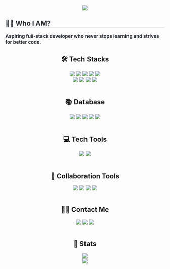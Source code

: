 <div align="center">
    <img src="https://capsule-render.vercel.app/api?type=waving&color=0:7cc5fe,100:0091ff&height=180&text=Yeongseo's%20GitHub&animation=fadeIn&fontColor=e0eaff&fontSize=70" />
</div>
<div style="text-align: left;"> 
    <h2 style="border-bottom: 1px solid #d8dee4; color: #282d33;">🙋‍♀️ Who I AM?</h2>  
    <div style="font-weight: 700; font-size: 15px; text-align: left; color: #282d33;">Aspiring full-stack developer who never stops learning and strives for better code.</div> 
</div>
<div align="center"> 
    <h2>🛠️ Tech Stacks</h2>  
    <div>
        <img src="https://img.shields.io/badge/html5-%23E34F26.svg?&style=for-the-badge&logo=html5&logoColor=white" />
        <img src="https://img.shields.io/badge/css3-%231572B6.svg?&style=for-the-badge&logo=css3&logoColor=white" />
        <img src="https://img.shields.io/badge/Bootstrap-7952B3?style=for-the-badge&logo=Bootstrap&logoColor=white"/> 
        <img src="https://img.shields.io/badge/Javascript-F7DF1E?style=for-the-badge&logo=Javascript&logoColor=white"/>        
        <img src="https://img.shields.io/badge/jQuery-0769AD?style=for-the-badge&logo=jQuery&logoColor=white"/></br>
        <img src="https://img.shields.io/badge/vue.js-%234FC08D.svg?&style=for-the-badge&logo=vue.js&logoColor=white" />
        <img src="https://img.shields.io/badge/java-%23007396.svg?&style=for-the-badge&logo=java&logoColor=white" />          
        <img src="https://img.shields.io/badge/Spring Boot-6DB33F?&style=for-the-badge&logo=Spring Boot&logoColor=white"/>
        <img src="https://img.shields.io/badge/Spring-6DB33F?style=for-the-badge&logo=Spring&logoColor=white"/>
    </div>
</div></br>

<div align="center">
    <h2>📚 Database</h2>  
    <div>
        <img src="https://img.shields.io/badge/postgresql-%23336791.svg?&style=for-the-badge&logo=postgresql&logoColor=white" />
        <img src="https://img.shields.io/badge/Oracle-F80000?style=for-the-badge&logo=Oracle&logoColor=white"/>
        <img src="https://img.shields.io/badge/mysql-%234479A1.svg?&style=for-the-badge&logo=mysql&logoColor=white" />
        <img src="https://img.shields.io/badge/sqlite-%23003B57.svg?&style=for-the-badge&logo=sqlite&logoColor=white" />
        <img src="https://img.shields.io/badge/influxdb-%2322ADF6.svg?&style=for-the-badge&logo=influxdb&logoColor=white" />
    </div>
</div></br>

<div align="center">
    <h2>💻 Tech Tools</h2>  
    <div>
        <img src="https://img.shields.io/badge/visual%20studio%20code-%23007ACC.svg?&style=for-the-badge&logo=visual%20studio%20code&logoColor=white" />
        <img src="https://img.shields.io/badge/eclipse%20ide-%232C2255.svg?&style=for-the-badge&logo=eclipse%20ide&logoColor=white" />
    </div>
</div></br>

<div align="center">
    <h2>👭 Collaboration Tools</h2>  
    <div>
        <img src="https://img.shields.io/badge/Git-F05032?style=for-the-badge&logo=Git&logoColor=white"/>
        <img src="https://img.shields.io/badge/Github-181717?style=for-the-badge&logo=Github&logoColor=white"/>
        <img src="https://img.shields.io/badge/Notion-000000?style=for-the-badge&logo=Notion&logoColor=white"/>
        <img src="https://img.shields.io/badge/subversion-%23809CC9.svg?&style=for-the-badge&logo=subversion&logoColor=white" />
    </div>
</div></br>

<div align="center">
    <h2>🧑‍💻 Contact Me</h2>  
    <div>
        <a href="https://flame-steam-63f.notion.site/1a425e53dc0280b181e5db2c25376732?pvs=4"> 
            <img src="https://img.shields.io/badge/Notion-000000?style=for-the-badge&logo=Notion&logoColor=white"> 
        </a>
        <a href="mailto:sinyeongseo92@gmail.com"> 
            <img src="https://img.shields.io/badge/Gmail-EA4335?style=for-the-badge&logo=Gmail&logoColor=white"> 
        </a>
        <a href="https://velog.io/@olaf__/posts"> 
            <img src="https://img.shields.io/badge/Velog-20C997?style=for-the-badge&logo=Velog&logoColor=white"> 
        </a>
    </div>
</div></br>

<div align="center">
    <h2>🏅 Stats</h2>  
    <div>
        <img src="https://github-readme-stats.vercel.app/api?username=Sinyeongseo&bg_color=60,b8e0ff,85c4ff&title_color=ffffff&text_color=ffffff"/> <br>
        <img src="https://github-readme-stats.vercel.app/api/top-langs/?username=Sinyeongseo&layout=compact&bg_color=60,b8e0ff,85c4ff&title_color=ffffff&text_color=ffffff"/>
    </div>
</div>




    
